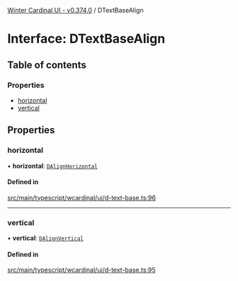 [Winter Cardinal UI - v0.374.0](../index.md) / DTextBaseAlign

# Interface: DTextBaseAlign

## Table of contents

### Properties

- [horizontal](DTextBaseAlign.md#horizontal)
- [vertical](DTextBaseAlign.md#vertical)

## Properties

### horizontal

• **horizontal**: [`DAlignHorizontal`](../index.md#dalignhorizontal-1)

#### Defined in

[src/main/typescript/wcardinal/ui/d-text-base.ts:96](https://github.com/winter-cardinal/winter-cardinal-ui/blob/v0.310.1/src/main/typescript/wcardinal/ui/d-text-base.ts#L96)

___

### vertical

• **vertical**: [`DAlignVertical`](../index.md#dalignvertical-1)

#### Defined in

[src/main/typescript/wcardinal/ui/d-text-base.ts:95](https://github.com/winter-cardinal/winter-cardinal-ui/blob/v0.310.1/src/main/typescript/wcardinal/ui/d-text-base.ts#L95)
